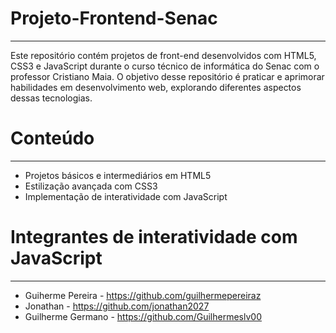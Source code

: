 # Projeto-Frontend-Senac
__________________________________________________________________________________________
Este repositório contém projetos de front-end desenvolvidos com HTML5, CSS3 e JavaScript durante o curso técnico de informática do Senac com o professor Cristiano Maia. 
O objetivo desse repositório é praticar e aprimorar habilidades em desenvolvimento web, explorando diferentes aspectos dessas tecnologias.


# Conteúdo
__________________________________________________________________________________________
- Projetos básicos e intermediários em HTML5
- Estilização avançada com CSS3
- Implementação de interatividade com JavaScript


# Integrantes de interatividade com JavaScript
__________________________________________________________________________________________
- Guiherme Pereira - https://github.com/guilhermepereiraz
- Jonathan - https://github.com/jonathan2027
- Guilherme Germano - https://github.com/Guilhermeslv00
